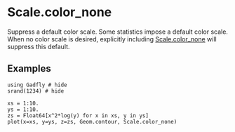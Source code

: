 # Scale.color_none

Suppress a default color scale. Some statistics impose a default color scale.
When no color scale is desired, explicitly including [Scale.color_none](@ref) will
suppress this default.

## Examples

```@example 1
using Gadfly # hide
srand(1234) # hide
```

```@example 1
xs = 1:10.
ys = 1:10.
zs = Float64[x^2*log(y) for x in xs, y in ys]
plot(x=xs, y=ys, z=zs, Geom.contour, Scale.color_none)
```

